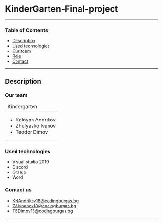 # KinderGarten-Final-project

---
### Table of Contents
- [Description](#description)
- [Used technologies](#used-technologies)
- [Our team](#our-team)
- [Role](#role)
- [Contact](#contact-us)

---

## Description
### Our team
<table>
  <thead>
    <tr>
      <td align="left">
      Kindergarten
      </td>
    </tr>
  </thead>
  <tbody>
    <tr>
      <td>
        <ul>
          <li>Kaloyan Andrikov</li>
          <li>Zhelyazko Ivanov</li>
          <li>Teodor Dimov</li>
        </ul>
      </td>
    </tr>
  </tbody>
</table>


### Used technologies

- Visual studio 2019
- Discord
- GitHub
- Word

### Contact us
- KNAndrikov18@codingburgas.bg
- ZAIvnanov18@codingburgas.bg
- TBDimov18@codingburgas.bg

---
